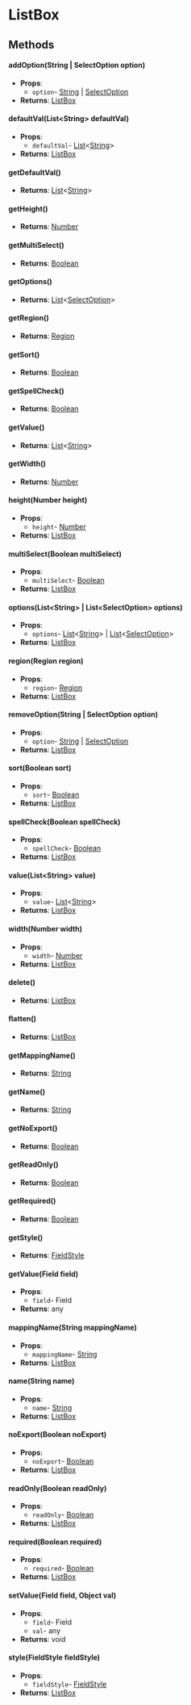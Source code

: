 # ListBox
## Methods
#### addOption(String | SelectOption option)
- **Props**:
  - `option`- [String](String.html) | [SelectOption](SelectOption.html)
- **Returns**: [ListBox](ListBox.html)
#### defaultVal(List&lt;String&gt; defaultVal)
- **Props**:
  - `defaultVal`- [List](List.html)&lt;[String](String.html)&gt;
- **Returns**: [ListBox](ListBox.html)
#### getDefaultVal()
- **Returns**: [List](List.html)&lt;[String](String.html)&gt;
#### getHeight()
- **Returns**: [Number](Number.html)
#### getMultiSelect()
- **Returns**: [Boolean](Boolean.html)
#### getOptions()
- **Returns**: [List](List.html)&lt;[SelectOption](SelectOption.html)&gt;
#### getRegion()
- **Returns**: [Region](Region.html)
#### getSort()
- **Returns**: [Boolean](Boolean.html)
#### getSpellCheck()
- **Returns**: [Boolean](Boolean.html)
#### getValue()
- **Returns**: [List](List.html)&lt;[String](String.html)&gt;
#### getWidth()
- **Returns**: [Number](Number.html)
#### height(Number height)
- **Props**:
  - `height`- [Number](Number.html)
- **Returns**: [ListBox](ListBox.html)
#### multiSelect(Boolean multiSelect)
- **Props**:
  - `multiSelect`- [Boolean](Boolean.html)
- **Returns**: [ListBox](ListBox.html)
#### options(List&lt;String&gt; | List&lt;SelectOption&gt; options)
- **Props**:
  - `options`- [List](List.html)&lt;[String](String.html)&gt; | [List](List.html)&lt;[SelectOption](SelectOption.html)&gt;
- **Returns**: [ListBox](ListBox.html)
#### region(Region region)
- **Props**:
  - `region`- [Region](Region.html)
- **Returns**: [ListBox](ListBox.html)
#### removeOption(String | SelectOption option)
- **Props**:
  - `option`- [String](String.html) | [SelectOption](SelectOption.html)
- **Returns**: [ListBox](ListBox.html)
#### sort(Boolean sort)
- **Props**:
  - `sort`- [Boolean](Boolean.html)
- **Returns**: [ListBox](ListBox.html)
#### spellCheck(Boolean spellCheck)
- **Props**:
  - `spellCheck`- [Boolean](Boolean.html)
- **Returns**: [ListBox](ListBox.html)
#### value(List&lt;String&gt; value)
- **Props**:
  - `value`- [List](List.html)&lt;[String](String.html)&gt;
- **Returns**: [ListBox](ListBox.html)
#### width(Number width)
- **Props**:
  - `width`- [Number](Number.html)
- **Returns**: [ListBox](ListBox.html)
#### delete()
- **Returns**: [ListBox](ListBox.html)
#### flatten()
- **Returns**: [ListBox](ListBox.html)
#### getMappingName()
- **Returns**: [String](String.html)
#### getName()
- **Returns**: [String](String.html)
#### getNoExport()
- **Returns**: [Boolean](Boolean.html)
#### getReadOnly()
- **Returns**: [Boolean](Boolean.html)
#### getRequired()
- **Returns**: [Boolean](Boolean.html)
#### getStyle()
- **Returns**: [FieldStyle](FieldStyle.html)
#### getValue(Field field)
- **Props**:
  - `field`- Field
- **Returns**: any
#### mappingName(String mappingName)
- **Props**:
  - `mappingName`- [String](String.html)
- **Returns**: [ListBox](ListBox.html)
#### name(String name)
- **Props**:
  - `name`- [String](String.html)
- **Returns**: [ListBox](ListBox.html)
#### noExport(Boolean noExport)
- **Props**:
  - `noExport`- [Boolean](Boolean.html)
- **Returns**: [ListBox](ListBox.html)
#### readOnly(Boolean readOnly)
- **Props**:
  - `readOnly`- [Boolean](Boolean.html)
- **Returns**: [ListBox](ListBox.html)
#### required(Boolean required)
- **Props**:
  - `required`- [Boolean](Boolean.html)
- **Returns**: [ListBox](ListBox.html)
#### setValue(Field field, Object val)
- **Props**:
  - `field`- Field
  - `val`- any
- **Returns**: void
#### style(FieldStyle fieldStyle)
- **Props**:
  - `fieldStyle`- [FieldStyle](FieldStyle.html)
- **Returns**: [ListBox](ListBox.html)
